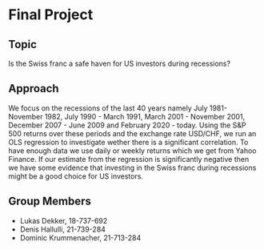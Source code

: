 # Final Project

## Topic
Is the Swiss franc a safe haven for US investors during recessions?

## Approach
We focus on the recessions of the last 40 years namely July 1981- November 1982, July 1990 - March 1991, March 2001 - November 2001, December 2007 - June 2009 and February 2020 - today. Using the S&P 500 returns over these periods and the exchange rate USD/CHF, we run an OLS regression to investigate wether there is a significant correlation. To have enough data we use daily or weekly returns which we get from Yahoo Finance. If our estimate from the regression is significantly negative then we have some evidence that investing in the Swiss franc during recessions might be a good choice for US investors.

## Group Members
 - Lukas Dekker, 18-737-692
 - Denis Hallulli, 21-739-284
 - Dominic Krummenacher, 21-713-284
